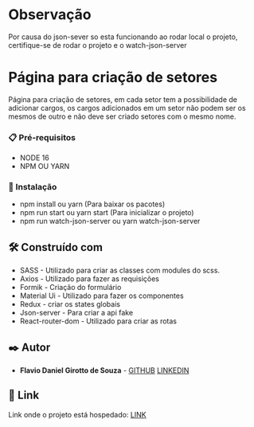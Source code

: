 # Observação

Por causa do json-sever so esta funcionando ao rodar local o projeto, certifique-se de rodar o projeto e o watch-json-server

# Página para criação de setores

Página para criação de setores, em cada setor tem a possibilidade de adicionar cargos, os cargos adicionados em um setor não podem ser os mesmos de outro e não deve ser criado setores com o mesmo nome.

### 📋 Pré-requisitos

- NODE 16
- NPM OU YARN

### 🔧 Instalação

- npm install ou yarn (Para baixar os pacotes)
- npm run start ou yarn start (Para inicializar o projeto)
- npm run watch-json-server ou yarn watch-json-server

## 🛠️ Construído com

- SASS - Utilizado para criar as classes com modules do scss.
- Axios - Utilizado para fazer as requisições
- Formik - Criação do formulário
- Material Ui - Utilizado para fazer os componentes
- Redux - criar os states globais
- Json-server - Para criar a api fake
- React-router-dom - Utilizado para criar as rotas

## ✒️ Autor

- **Flavio Daniel Girotto de Souza** - [GITHUB](https://github.com/fdanielg) [LINKEDIN](https://www.linkedin.com/in/flaviodaniel/)

## 🔗 Link

Link onde o projeto está hospedado: [LINK](https://teste-sea-solutions.vercel.app/)
